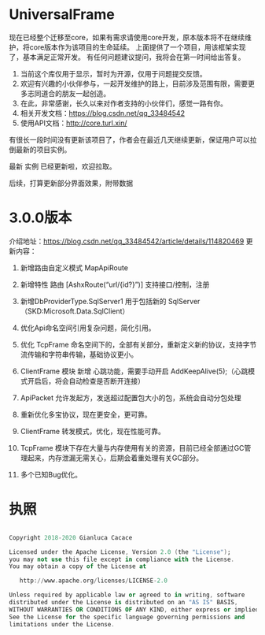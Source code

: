 # UniversalFrame
现在已经整个迁移至core，如果有需求请使用core开发，原本版本将不在继续维护，将core版本作为该项目的生命延续。
上面提供了一个项目，用该框架实现了，基本满足正常开发。
有任何问题建议提问，我将会在第一时间给出答复。

1. 当前这个库仅用于显示，暂时为开源，仅用于问题提交反馈。
2. 欢迎有兴趣的小伙伴参与，一起开发维护的路上，目前涉及范围有限，需要更多志同道合的朋友一起创造。
3. 在此，非常感谢，长久以来对作者支持的小伙伴们，感觉一路有你。
4. 相关开发文档：https://blog.csdn.net/qq_33484542
5. 使用API文档：http://core.turl.xin/

有很长一段时间没有更新该项目了，作者会在最近几天继续更新，保证用户可以拉倒最新的项目实例。

最新 实例 已经更新啦，欢迎拉取。

后续，打算更新部分界面效果，附带数据

# 3.0.0版本
介绍地址：https://blog.csdn.net/qq_33484542/article/details/114820469
更新内容：
1. 新增路由自定义模式 MapApiRoute

2. 新增特性 路由 [AshxRoute(“url/{id?}”)] 支持接口/控制，注册

3. 新增DbProviderType.SqlServer1 用于包括新的 SqlServer（SKD:Microsoft.Data.SqlClient）

4. 优化Api命名空间引用复杂问题，简化引用。

5. 优化 TcpFrame 命名空间下的，全部有关部分，重新定义新的协议，支持字节流传输和字符串传输，基础协议更小。

6. ClientFrame 模块 新增 心跳功能，需要手动开启 AddKeepAlive(5);（心跳模式开启后，将会自动检查是否断开连接）

7. ApiPacket 允许发起方，发送超过配置包大小的包，系统会自动分包处理

8. 重新优化多宝协议，现在更安全，更可靠。

9. ClientFrame 转发模式，优化，现在性能可靠。

10. TcpFrame 模块下存在大量与内存使用有关的资源，目前已经全部通过GC管理起来，内存泄漏无需关心，后期会着重处理有关GC部分。

11. 多个已知Bug优化。

# 执照
``` a

Copyright 2018-2020 Gianluca Cacace

Licensed under the Apache License, Version 2.0 (the "License");
you may not use this file except in compliance with the License.
You may obtain a copy of the License at

   http://www.apache.org/licenses/LICENSE-2.0

Unless required by applicable law or agreed to in writing, software
distributed under the License is distributed on an "AS IS" BASIS,
WITHOUT WARRANTIES OR CONDITIONS OF ANY KIND, either express or implied.
See the License for the specific language governing permissions and
limitations under the License.

```
